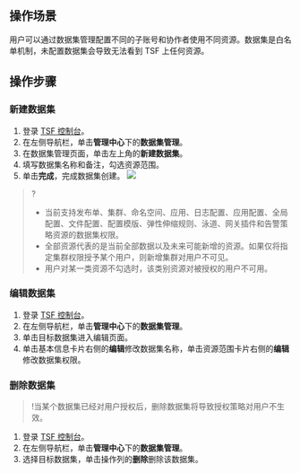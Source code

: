 ## 操作场景

用户可以通过数据集管理配置不同的子账号和协作者使用不同资源。数据集是白名单机制，未配置数据集会导致无法看到 TSF 上任何资源。

## 操作步骤

### 新建数据集

1. 登录 [TSF 控制台](https://console.cloud.tencent.com/tsf)。
2. 在左侧导航栏，单击**管理中心**下的**数据集管理**。
3. 在数据集管理页面，单击左上角的**新建数据集**。
4. 填写数据集名称和备注，勾选资源范围。
5. 单击**完成**，完成数据集创建。
   ![](https://qcloudimg.tencent-cloud.cn/raw/a098a89f8e546163eb7a0703835add4b.png)

>?
>- 当前支持发布单、集群、命名空间、应用、日志配置、应用配置、全局配置、文件配置、配置模版、弹性伸缩规则、泳道、网关插件和告警策略资源的数据集权限。
>- 全部资源代表的是当前全部数据以及未来可能新增的资源。如果仅将指定集群权限授予某个用户，则新增集群对用户不可见。
>- 用户对某一类资源不勾选时，该类别资源对被授权的用户不可用。




### 编辑数据集

1. 登录 [TSF 控制台](https://console.cloud.tencent.com/tsf)。
2. 在左侧导航栏，单击**管理中心**下的**数据集管理**。
3. 单击目标数据集进入编辑页面。
4. 单击基本信息卡片右侧的**编辑**修改数据集名称，单击资源范围卡片右侧的**编辑**修改数据集权限。

### 删除数据集

> !当某个数据集已经对用户授权后，删除数据集将导致授权策略对用户不生效。

1. 登录 [TSF 控制台](https://console.cloud.tencent.com/tsf)。
2. 在左侧导航栏，单击**管理中心**下的**数据集管理**。
3. 选择目标数据集，单击操作列的**删除**删除该数据集。
